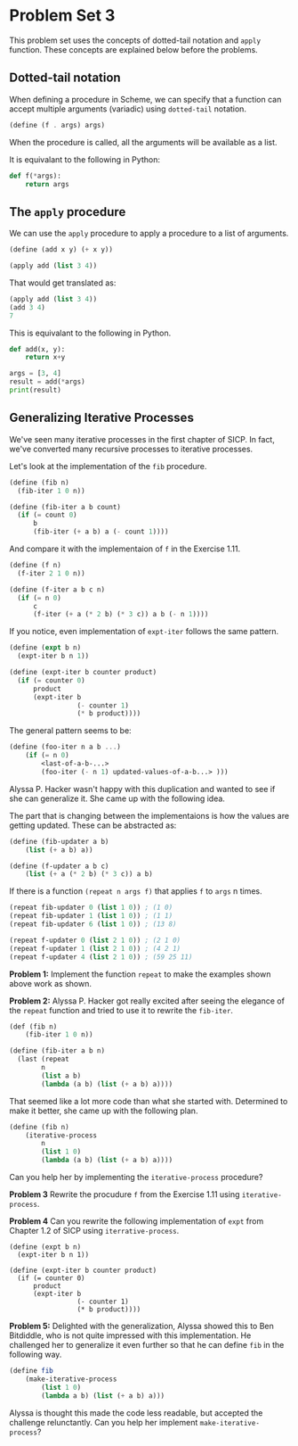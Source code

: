 
# Problem Set 3

This problem set uses the concepts of dotted-tail notation and `apply` function. These concepts are explained below before the problems.

## Dotted-tail notation

When defining a procedure in Scheme, we can specify that a function can accept multiple arguments (variadic) using `dotted-tail` notation.

```scheme
(define (f . args) args)
```

When the procedure is called, all the arguments will be available as a list.

It is equivalant to the following in Python:

```python
def f(*args):
    return args
```

## The `apply` procedure

We can use the `apply` procedure to apply a procedure to a list of arguments.

```scheme
(define (add x y) (+ x y))

(apply add (list 3 4))
```

That would get translated as:

```scheme
(apply add (list 3 4))
(add 3 4)
7
```

This is equivalant to the following in Python.

```python
def add(x, y):
    return x+y

args = [3, 4]
result = add(*args)
print(result)
```

## Generalizing Iterative Processes

We've seen many iterative processes in the first chapter of SICP. In fact, we've converted many recursive processes to iterative processes.

Let's look at the implementation of the `fib` procedure.

```scheme
(define (fib n)
  (fib-iter 1 0 n))

(define (fib-iter a b count)
  (if (= count 0)
      b
      (fib-iter (+ a b) a (- count 1))))
```

And compare it with the implementaion of `f` in the Exercise 1.11.

```scheme
(define (f n)
  (f-iter 2 1 0 n))

(define (f-iter a b c n)
  (if (= n 0)
      c
      (f-iter (+ a (* 2 b) (* 3 c)) a b (- n 1))))
```

If you notice, even implementation of `expt-iter` follows the same pattern.

```scheme
(define (expt b n)
  (expt-iter b n 1))

(define (expt-iter b counter product)
  (if (= counter 0)
      product
      (expt-iter b
                 (- counter 1)
                 (* b product))))
```

The general pattern seems to be:

```scheme
(define (foo-iter n a b ...)
    (if (= n 0)
        <last-of-a-b-...>
        (foo-iter (- n 1) updated-values-of-a-b...> )))
```

Alyssa P. Hacker wasn't happy with this duplication and wanted to see if she can generalize it. She came up with the following idea.

The part that is changing between the implementaions is how the values are getting updated. These can be abstracted as:

```scheme
(define (fib-updater a b)
    (list (+ a b) a))

(define (f-updater a b c)
    (list (+ a (* 2 b) (* 3 c)) a b)
```

If there is a function `(repeat n args f)` that applies `f` to `args` n times.

```scheme
(repeat fib-updater 0 (list 1 0)) ; (1 0)
(repeat fib-updater 1 (list 1 0)) ; (1 1)
(repeat fib-updater 6 (list 1 0)) ; (13 8)

(repeat f-updater 0 (list 2 1 0)) ; (2 1 0)
(repeat f-updater 1 (list 2 1 0)) ; (4 2 1)
(repeat f-updater 4 (list 2 1 0)) ; (59 25 11)
```

**Problem 1:**
Implement the function `repeat` to make the examples shown above work as shown.

**Problem 2:**
Alyssa P. Hacker got really excited after seeing the elegance of the
`repeat` function and tried to use it to rewrite the `fib-iter`.

```scheme
(def (fib n)
    (fib-iter 1 0 n))

(define (fib-iter a b n)
  (last (repeat
        n
        (list a b)
        (lambda (a b) (list (+ a b) a))))
```

That seemed like a lot more code than what she started with. Determined to make it better, she came up with the following plan.

```scheme
(define (fib n)
    (iterative-process
        n
        (list 1 0)
        (lambda (a b) (list (+ a b) a))))
```

Can you help her by implementing the `iterative-process` procedure?

**Problem 3** Rewrite the procudure `f` from the Exercise 1.11 using `iterative-process`.

**Problem 4** Can you rewrite the following implementation of `expt` from Chapter 1.2 of SICP using `iterrative-process`.

```
(define (expt b n)
  (expt-iter b n 1))

(define (expt-iter b counter product)
  (if (= counter 0)
      product
      (expt-iter b
                 (- counter 1)
                 (* b product))))
```

**Problem 5:** Delighted with the generalization, Alyssa showed this to Ben Bitdiddle, who is not quite impressed with this implementation. He challenged her to generalize it even further so that he can define `fib` in the following way.

```scheme
(define fib
    (make-iterative-process
        (list 1 0)
        (lambda a b) (list (+ a b) a)))
```

Alyssa is thought this made the code less readable, but accepted the challenge relunctantly. Can you help her implement `make-iterative-process`?



